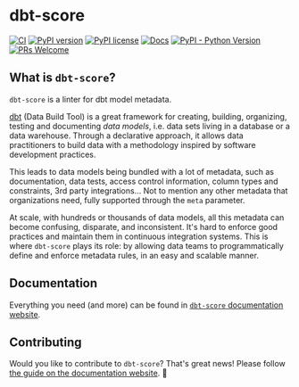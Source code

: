 # dbt-score

[![CI](https://github.com/PicnicSupermarket/dbt-score/actions/workflows/ci.yml/badge.svg)](https://github.com/PicnicSupermarket/dbt-score/actions)
[![PyPI version](https://img.shields.io/pypi/v/dbt-score.svg)](https://pypi.python.org/pypi/dbt-score/)
[![PyPI license](https://img.shields.io/pypi/l/dbt-score.svg)](https://pypi.python.org/pypi/dbt-score/)
[![Docs](https://img.shields.io/badge/Docs-mkdocs-blue)](https://dbt-score.picnic.tech/)
[![PyPI - Python Version](https://img.shields.io/pypi/pyversions/dbt-score.svg)](https://pypi.org/project/dbt-score)
[![PRs Welcome](https://img.shields.io/badge/PRs-welcome-brightgreen.svg)](https://makeapullrequest.com)

## What is `dbt-score`?

`dbt-score` is a linter for dbt model metadata.

[dbt][dbt] (Data Build Tool) is a great framework for creating,
building, organizing, testing and documenting _data models_, i.e. data sets
living in a database or a data warehouse. Through a declarative approach, it
allows data practitioners to build data with a methodology inspired by software
development practices.

This leads to data models being bundled with a lot of metadata, such as
documentation, data tests, access control information, column types and
constraints, 3rd party integrations... Not to mention any other metadata that
organizations need, fully supported through the `meta` parameter.

At scale, with hundreds or thousands of data models, all this metadata can
become confusing, disparate, and inconsistent. It's hard to enforce good
practices and maintain them in continuous integration systems. This is where
`dbt-score` plays its role: by allowing data teams to programmatically define
and enforce metadata rules, in an easy and scalable manner.

## Documentation

Everything you need (and more) can be found in
[`dbt-score` documentation website][dbt-score].

## Contributing

Would you like to contribute to `dbt-score`? That's great news! Please follow
[the guide on the documentation website][contributors-guide].
🚀

[dbt]: https://github.com/dbt-labs/dbt-core

[dbt-score]: https://dbt-score.picnic.tech/

[contributors-guide]: https://dbt-score.picnic.tech/contributors_guide
